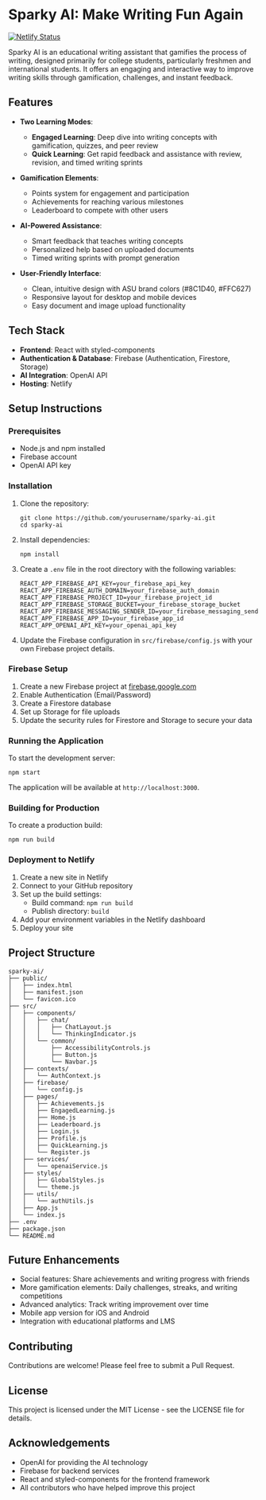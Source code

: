 # Sparky AI: Make Writing Fun Again
[![Netlify Status](https://api.netlify.com/api/v1/badges/5e626def-9390-4c02-8085-2858b9ea051d/deploy-status)](https://app.netlify.com/sites/sparkifyai/deploys)

Sparky AI is an educational writing assistant that gamifies the process of writing, designed primarily for college students, particularly freshmen and international students. It offers an engaging and interactive way to improve writing skills through gamification, challenges, and instant feedback.

## Features

- **Two Learning Modes**:
  - **Engaged Learning**: Deep dive into writing concepts with gamification, quizzes, and peer review
  - **Quick Learning**: Get rapid feedback and assistance with review, revision, and timed writing sprints

- **Gamification Elements**:
  - Points system for engagement and participation
  - Achievements for reaching various milestones
  - Leaderboard to compete with other users

- **AI-Powered Assistance**:
  - Smart feedback that teaches writing concepts
  - Personalized help based on uploaded documents
  - Timed writing sprints with prompt generation

- **User-Friendly Interface**:
  - Clean, intuitive design with ASU brand colors (#8C1D40, #FFC627)
  - Responsive layout for desktop and mobile devices
  - Easy document and image upload functionality

## Tech Stack

- **Frontend**: React with styled-components
- **Authentication & Database**: Firebase (Authentication, Firestore, Storage)
- **AI Integration**: OpenAI API
- **Hosting**: Netlify

## Setup Instructions

### Prerequisites

- Node.js and npm installed
- Firebase account
- OpenAI API key

### Installation

1. Clone the repository:
   ```
   git clone https://github.com/yourusername/sparky-ai.git
   cd sparky-ai
   ```

2. Install dependencies:
   ```
   npm install
   ```

3. Create a `.env` file in the root directory with the following variables:
   ```
   REACT_APP_FIREBASE_API_KEY=your_firebase_api_key
   REACT_APP_FIREBASE_AUTH_DOMAIN=your_firebase_auth_domain
   REACT_APP_FIREBASE_PROJECT_ID=your_firebase_project_id
   REACT_APP_FIREBASE_STORAGE_BUCKET=your_firebase_storage_bucket
   REACT_APP_FIREBASE_MESSAGING_SENDER_ID=your_firebase_messaging_sender_id
   REACT_APP_FIREBASE_APP_ID=your_firebase_app_id
   REACT_APP_OPENAI_API_KEY=your_openai_api_key
   ```

4. Update the Firebase configuration in `src/firebase/config.js` with your own Firebase project details.

### Firebase Setup

1. Create a new Firebase project at [firebase.google.com](https://firebase.google.com/)
2. Enable Authentication (Email/Password)
3. Create a Firestore database
4. Set up Storage for file uploads
5. Update the security rules for Firestore and Storage to secure your data

### Running the Application

To start the development server:

```
npm start
```

The application will be available at `http://localhost:3000`.

### Building for Production

To create a production build:

```
npm run build
```

### Deployment to Netlify

1. Create a new site in Netlify
2. Connect to your GitHub repository
3. Set up the build settings:
   - Build command: `npm run build`
   - Publish directory: `build`
4. Add your environment variables in the Netlify dashboard
5. Deploy your site

## Project Structure

```
sparky-ai/
├── public/
│   ├── index.html
│   ├── manifest.json
│   └── favicon.ico
├── src/
│   ├── components/
│   │   ├── chat/
│   │   │   ├── ChatLayout.js
│   │   │   └── ThinkingIndicator.js
│   │   └── common/
│   │       ├── AccessibilityControls.js
│   │       ├── Button.js
│   │       └── Navbar.js
│   ├── contexts/
│   │   └── AuthContext.js
│   ├── firebase/
│   │   └── config.js
│   ├── pages/
│   │   ├── Achievements.js
│   │   ├── EngagedLearning.js
│   │   ├── Home.js
│   │   ├── Leaderboard.js
│   │   ├── Login.js
│   │   ├── Profile.js
│   │   ├── QuickLearning.js
│   │   └── Register.js
│   ├── services/
│   │   └── openaiService.js
│   ├── styles/
│   │   ├── GlobalStyles.js
│   │   └── theme.js
│   ├── utils/
│   │   └── authUtils.js
│   ├── App.js
│   └── index.js
├── .env
├── package.json
└── README.md
```

## Future Enhancements

- Social features: Share achievements and writing progress with friends
- More gamification elements: Daily challenges, streaks, and writing competitions
- Advanced analytics: Track writing improvement over time
- Mobile app version for iOS and Android
- Integration with educational platforms and LMS

## Contributing

Contributions are welcome! Please feel free to submit a Pull Request.

## License

This project is licensed under the MIT License - see the LICENSE file for details.

## Acknowledgements

- OpenAI for providing the AI technology
- Firebase for backend services
- React and styled-components for the frontend framework
- All contributors who have helped improve this project
